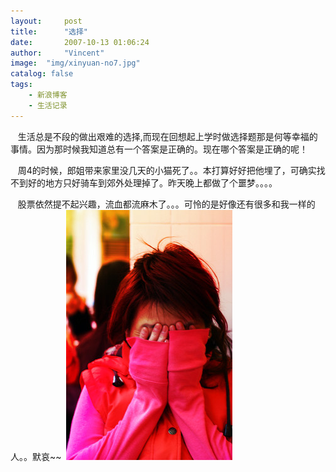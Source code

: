 ```yaml
---
layout:     post
title:      "选择"
date:       2007-10-13 01:06:24
author:     "Vincent"
image:  "img/xinyuan-no7.jpg"
catalog: false
tags:
    - 新浪博客
    - 生活记录
---
```



  
生活总是不段的做出艰难的选择,而现在回想起上学时做选择题那是何等幸福的事情。因为那时候我知道总有一个答案是正确的。现在哪个答案是正确的呢！

  
周4的时候，郎姐带来家里没几天的小猫死了。。本打算好好把他埋了，可确实找不到好的地方只好骑车到郊外处理掉了。昨天晚上都做了个噩梦。。。。

  
股票依然提不起兴趣，流血都流麻木了。。。可怜的是好像还有很多和我一样的人。。默哀~~
<img>
![/img/sinablog/71953a3836b84d6e16c26519874b87a8.jpeg](/img/sinablog/71953a3836b84d6e16c26519874b87a8.jpeg)



